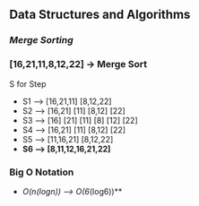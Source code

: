 ## Data Structures and Algorithms ##
### _Merge Sorting_ ###
### [16,21,11,8,12,22] -> Merge Sort ###
S for Step 
+ S1 --> [16,21,11] [8,12,22]
+ S2 --> [16,21] [11]   [8,12] [22]
+ S3 --> [16] [21] [11] [8] [12] [22]
+ S4 --> [16,21] [11]   [8,12] [22]
+ S5 --> [11,16,21] [8,12,22]
+ **S6 --> [8,11,12,16,21,22]** 
### Big O Notation ###
+ **O(n*(logn)) --> O(6*(log6))**
